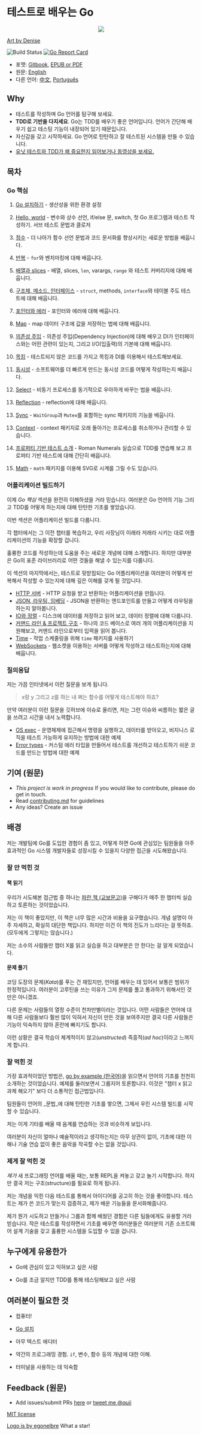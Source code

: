 <!-- # Learn Go with Tests -->
# 테스트로 배우는 Go

<p align="center">
  <img src="../red-green-blue-gophers-smaller.png" />
</p>

[Art by Denise](https://twitter.com/deniseyu21)

![Build Status](https://travis-ci.org/quii/learn-go-with-tests.svg?branch=master)
[![Go Report Card](https://goreportcard.com/badge/github.com/quii/learn-go-with-tests)](https://goreportcard.com/report/github.com/quii/learn-go-with-tests)

<!-- - Formats: [Gitbook](https://quii.gitbook.io/learn-go-with-tests), [EPUB or PDF](https://github.com/quii/learn-go-with-tests/releases) -->
<!-- - Translations: [中文](https://studygolang.gitbook.io/learn-go-with-tests), [Português](https://larien.gitbook.io/aprenda-go-com-testes/) -->
- 포맷: [Gitbook](https://quii.gitbook.io/learn-go-with-tests), [EPUB or PDF](https://github.com/quii/learn-go-with-tests/releases)
- 원문: [English](https://quii.gitbook.io/learn-go-with-tests/)
- 다른 언어: [中文](https://studygolang.gitbook.io/learn-go-with-tests), [Português](https://larien.gitbook.io/aprenda-go-com-testes/)

<!-- ## Why

* Explore the Go language by writing tests
* **Get a grounding with TDD**. Go is a good language for learning TDD because it is a simple language to learn and testing is built-in
* Be confident that you'll be able to start writing robust, well-tested systems in Go
* [Watch a video, or read about why unit testing and TDD is important](why.md) -->

## Why

* 테스트를 작성하며 Go 언어를 탐구해 보세요.
* **TDD로 기반을 다지세요**. Go는 TDD를 배우기 좋은 언어입니다. 언어가 간단해 배우기 쉽고 테스팅 기능이 내장되어 있기 때문입니다.
* 자신감을 갖고 시작하세요. Go 언어로 탄탄하고 잘 테스트된 시스템을 만들 수 있습니다.
* [유닛 테스트와 TDD가 왜 중요한지 읽어보거나 동영상을 보세요.](why.md)


<!-- ## Table of contents -->
## 목차

<!-- ### Go fundamentals -->
### Go 핵심


<!-- 1. [Install Go](install-go.md) - Set up environment for productivity. -->
1. [Go 설치하기](install-go.md) - 생산성을 위한 환경 설정
<!-- 2. [Hello, world](hello-world.md) - Declaring variables, constants, if/else statements, switch, write your first go program and write your first test. Sub-test syntax and closures. -->
2. [Hello, world](hello-world.md) - 변수와 상수 선언, if/else 문, switch, 첫 Go 프로그램과 테스트 작성하기. 서브 테스트 문법과 클로저
<!-- 3. [Integers](integers.md) - Further Explore function declaration syntax and learn new ways to improve the documentation of your code. -->
3. [정수](integers.md) - 더 나아가 함수 선언 문법과 코드 문서화를 향상시키는 새로운 방법을 배웁니다.
<!-- 4. [Iteration](iteration.md) - Learn about `for` and benchmarking. -->
4. [반복](iteration.md) - `for`와 벤치마킹에 대해 배웁니다.
<!-- 5. [Arrays and slices](arrays-and-slices.md) - Learn about arrays, slices, `len`, varargs, `range` and test coverage. -->
5. [배열과 slices](arrays-and-slices.md) - 배열, slices, `len`, varargs, `range` 와 테스트 커버리지에 대해 배웁니다.
<!-- 6. [Structs, methods & interfaces](structs-methods-and-interfaces.md) - Learn about `struct`, methods, `interface` and table driven tests. -->
6. [구조체, 메소드, 인터페이스](structs-methods-and-interfaces.md) - `struct`, methods, `interface`와 테이블 주도 테스트에 대해 배웁니다.
<!-- 7. [Pointers & errors](pointers-and-errors.md) - Learn about pointers and errors. -->
7. [포인터와 에러](pointers-and-errors.md) - 포인터와 에러에 대해 배웁니다.
<!-- 8. [Maps](maps.md) - Learn about storing values in the map data structure. -->
8. [Map](maps.md) - map 데이터 구조에 값을 저장하는 법에 대해 배웁니다.
<!-- 9. [Dependency Injection](dependency-injection.md) - Learn about dependency injection, how it relates to using interfaces and a primer on io. -->
9. [의존성 주입](dependency-injection.md) - 의존성 주입(Dependency Injection)에 대해 배우고 DI가 인터페이스와는 어떤 관련이 있는지, 그리고 I/O(입출력)의 기본에 대해 배웁니다.
<!-- 10. [Mocking](mocking.md) - Take some existing untested code and use DI with mocking to test it. -->
10. [목킹](mocking.md) - 테스트되지 않은 코드를 가지고 목킹과 DI를 이용해서 테스트해보세요.
<!-- 11. [Concurrency](concurrency.md) - Learn how to write concurrent code to make your software faster. -->
11. [동시성](concurrency.md) - 소프트웨어를 더 빠르게 만드는 동시성 코드를 어떻게 작성하는지 배웁니다.
<!-- 12. [Select](select.md) - Learn how to synchronise asynchronous processes elegantly. -->
12. [Select](select.md) - 비동기 프로세스를 동기적으로 우아하게 바꾸는 법을 배웁니다.
<!-- 13. [Reflection](reflection.md) - Learn about reflection -->
13. [Reflection](reflection.md) - reflection에 대해 배웁니다.
<!-- 13. [Sync](sync.md) - Learn some functionality from the sync package including `WaitGroup` and `Mutex` -->
13. [Sync](sync.md) - `WaitGroup`과 `Mutex`를 포함하는 sync 패키지의 기능을 배웁니다.
<!-- 13. [Context](context.md) - Use the context package to manage and cancel long-running processes -->
13. [Context](context.md) - context 패키지로 오래 돌아가는 프로세스를 취소하거나 관리할 수 있습니다.
<!-- 14. [Intro to property based tests](roman-numerals.md) - Practice some TDD with the Roman Numerals kata and get a brief intro to property based tests -->
14. [프로퍼티 기반 테스트 소개](roman-numerals.md) - Roman Numerals 실습으로 TDD를 연습해 보고 프로퍼티 기반 테스트에 대해 간단히 배웁니다.
<!-- 15. [Maths](math.md) - Use the `math` package to draw an SVG clock -->
15. [Math](math.md) - `math` 패키지를 이용해 SVG로 시계를 그릴 수도 있습니다.

<!-- ### Build an application -->
### 어플리케이션 빌드하기

<!-- Now that you have hopefully digested the _Go Fundamentals_ section you have a solid grounding of a majority of Go's language features and how to do TDD. -->
이제 _Go 핵심_ 섹션을 완전히 이해하셨을 거라 믿습니다. 여러분은 Go 언어의 기능 그리고 TDD를 어떻게 하는지에 대해 탄탄한 기초를 쌓았습니다.

<!-- This next section will involve building an application. -->
이번 섹션은 어플리케이션 빌드를 다룹니다.

<!-- Each chapter will iterate on the previous one, expanding the application's functionality as our product owner dictates. -->
각 챕터에서는 그 이전 챕터를 복습하고, 우리 사장님이 이래라 저래라 시키는 대로 어플리케이션의 기능을 확장할 겁니다.

<!-- New concepts will be introduced to help facilitate writing great code but most of the new material will be learning what can be accomplished from Go's standard library. -->
훌륭한 코드를 작성하는데 도움을 주는 새로운 개념에 대해 소개합니다. 하지만 대부분은 Go의 표준 라이브러리로 어떤 것들을 해낼 수 있는지를 다룹니다.

<!-- By the end of this, you should have a strong grasp as to how to iteratively write an application in Go, backed by tests. -->
이 섹션의 마지막에서는, 테스트로 뒷받침되는 Go 어플리케이션을 여러분이 어떻게 반복해서 작성할 수 있는지에 대해 깊은 이해를 갖게 될 것입니다.

<!-- * [HTTP server](http-server.md) - We will create an application which listens to HTTP requests and responds to them.
* [JSON, routing and embedding](json.md) - We will make our endpoints return JSON and explore how to do routing.
* [IO and sorting](io.md) - We will persist and read our data from disk and we'll cover sorting data.
* [Command line & project structure](command-line.md) - Support multiple applications from one code base and read input from command line.
* [Time](time.md) - using the `time` package to schedule activities.
* [WebSockets](websockets.md) - learn how to write and test a server that uses WebSockets. -->
* [HTTP 서버](http-server.md) - HTTP 요청을 받고 반환하는 어플리케이션을 만듭니다.
* [JSON, 라우팅, 임베딩](json.md) - JSON을 반환하는 엔드포인트를 만들고 어떻게 라우팅을 하는지 알아봅니다.
* [IO와 정렬](io.md) - 디스크에 데이터를 저장하고 읽어 보고, 데이터 정렬에 대해 다룹니다.
* [커맨드 라인 & 프로젝트 구조](command-line.md) - 하나의 코드 베이스로 여러 개의 어플리케이션을 지원해보고, 커맨드 라인으로부터 입력을 읽어 봅니다.
* [Time](time.md) - 작업 스케줄링을 위해 `time` 패키지를 사용하기
* [WebSockets](websockets.md) - 웹소켓을 이용하는 서버를 어떻게 작성하고 테스트하는지에 대해 배웁니다.


<!-- ### Questions and answers -->
### 질의응답

<!-- I often run in to questions on the internets like -->
저는 가끔 인터넷에서 이런 질문을 보게 됩니다.

<!-- > How do I test my amazing function that does x, y and z -->
> x랑 y 그리고 z를 하는 내 쩌는 함수를 어떻게 테스트해야 하죠?

<!-- If you have such a question raise it as an issue on github and I'll try and find time to write a short chapter to tackle the issue. I feel like content like this is valuable as it is tackling people's _real_ questions around testing. -->
만약 여러분이 이런 질문을 깃허브에 이슈로 올리면, 저는 그런 이슈와 씨름하는 짧은 글을 쓰려고 시간을 내서 노력합니다.

<!-- * [OS exec](os-exec.md) - An example of how we can reach out to the OS to execute commands to fetch data and keep our business logic testable/
* [Error types](error-types.md) - Example of creating your own error types to improve your tests and make your code easier to work with. -->
* [OS exec](os-exec.md) - 운영체제에 접근해서 명령을 실행하고, 데이터를 받아오고, 비지니스 로직을 테스트 가능하게 유지하는 방법에 대한 예제
* [Error types](error-types.md) - 커스텀 에러 타입을 만들어서 테스트를 개선하고 테스트하기 쉬운 코드를 만드는 방법에 대한 예제

<!-- ## Contributing -->
## 기여 (원문)

* _This project is work in progress_ If you would like to contribute, please do get in touch.
* Read [contributing.md](https://github.com/quii/learn-go-with-tests/tree/842f4f24d1f1c20ba3bb23cbc376c7ca6f7ca79a/contributing.md) for guidelines
* Any ideas? Create an issue

<!-- ## Background -->
## 배경

<!-- I have some experience introducing Go to development teams and have tried different approaches as to how to grow a team from some people curious about Go into highly effective writers of Go systems. -->
저는 개발팀에 Go를 도입한 경험이 좀 있고, 어떻게 하면 Go에 관심있는 팀원들을 아주 효과적인 Go 시스템 개발자들로 성장시킬 수 있을지 다양한 접근을 시도해왔습니다.

<!-- ### What didn't work -->
### 잘 안 먹힌 것

<!-- #### Read _the_ book -->
#### 책 읽기

<!-- An approach we tried was to take [the blue book](https://www.amazon.co.uk/Programming-Language-Addison-Wesley-Professional-Computing/dp/0134190440) and every week discuss the next chapter along with the exercises. -->
우리가 시도해본 접근법 중 하나는 [파란 책 (교보문고)](http://kyobobook.co.kr/product/detailViewKor.laf?mallGb=KOR&ejkGb=KOR&barcode=9788960778320&orderClick=JAj)을 구해다가 매주 한 챕터씩 실습하고 토론하는 것이었습니다.

<!-- I love this book but it requires a high level of commitment. The book is very detailed in explaining concepts, which is obviously great but it means that the progress is slow and steady - this is not for everyone. -->
저는 이 책이 좋았지만, 이 책은 너무 많은 시간과 비용을 요구했습니다. 개념 설명이 아주 자세하고, 확실히 대단한 책입니다. 하지만 이건 이 책의 진도가 느리다는 걸 뜻하죠. (모두에게 그렇지는 않습니다.)

<!-- I found that whilst a small number of people would read chapter X and do the exercises, many people didn't. -->
저는 소수의 사람들만 챕터 X를 읽고 실습을 하고 대부분은 안 한다는 걸 알게 되었습니다.

<!-- #### Solve some problems -->
#### 문제 풀기

<!-- Katas are fun but they are usually limited in their scope for learning a language; you're unlikely to use goroutines to solve a kata. -->
코딩 도장의 문제(_Kata_)를 푸는 건 재밌지만, 언어를 배우는 데 있어서 보통은 범위가 한정적입니다. 여러분이 고루틴을 쓰는 이유가 그저 문제를 풀고 통과하기 위해서인 것만은 아니겠죠.

<!-- Another problem is when you have varying levels of enthusiasm. Some people just learn way more of the language than others and when demonstrating what they have done end up confusing people with features the others are not familiar with. -->
다른 문제는 사람들의 열정 수준이 천차만별이라는 것입니다. 어떤 사람들은 언어에 대해 다른 사람들보다 훨씬 많이 익혀서 자신이 만든 것을 보여주지만 결국 다른 사람들은 기능이 익숙하지 않아 혼란에 빠지기도 합니다.

<!-- This ends up making the learning feel quite _unstructured_ and _ad hoc_. -->
이런 상황은 결국 학습이 체계적이지 않고(_unstructed_) 즉흥적(_ad hoc_)이라고 느껴지게 합니다.

<!-- ### What did work -->
### 잘 먹힌 것

<!-- By far the most effective way was by slowly introducing the fundamentals of the language by reading through [go by example](https://gobyexample.com/), exploring them with examples and discussing them as a group. This was a more interactive approach than "read chapter x for homework". -->
가장 효과적이었던 방법은, [go by example (한국어)](https://mingrammer.com/gobyexample/)을 읽으면서 언어의 기초를 천천히 소개하는 것이었습니다. 예제를 둘러보면서 그룹지어 토론합니다. 이것은 "챕터 x 읽고 과제 해오기" 보다 더 소통적인 접근법입니다.

<!-- Over time the team gained a solid foundation of the _grammar_ of the language so we could then start to build systems. -->
팀원들이 언어의 _문법_에 대해 탄탄한 기초를 쌓으면, 그제서 우린 시스템 빌드를 시작할 수 있습니다.

<!-- This to me seems analogous to practicing scales when trying to learn guitar. -->
저는 이게 기타를 배울 때 음계를 연습하는 것과 비슷하게 보입니다.

<!-- It doesn't matter how artistic you think you are, you are unlikely to write good music without understanding the fundamentals and practicing the mechanics. -->
여러분이 자신이 얼마나 예술적이라고 생각하는지는 아무 상관이 없이, 기초에 대한 이해나 기술 연습 없이 좋은 음악을 작곡할 수는 없을 것입니다.

<!-- ### What works for me -->
### 제게 잘 먹힌 것

<!-- When _I_ learn a new programming language I usually start by messing around in a REPL but eventually, I need more structure. -->
_제가_ 새 프로그래밍 언어를 배울 때는, 보통 REPL을 켜놓고 갖고 놀기 시작합니다. 하지만 결국 저는 구조(structure)를 필요로 하게 됩니다.

<!-- What I like to do is explore concepts and then solidify the ideas with tests. Tests verify the code I write is correct and documents the feature I have learned. -->
저는 개념을 익힌 다음 테스트를 통해서 아이디어를 공고히 하는 것을 좋아합니다. 테스트는 제가 쓴 코드가 맞는지 검증하고, 제가 배운 기능들을 문서화해줍니다.

<!-- Taking my experience of learning with a group and my own personal way I am going to try and create something that hopefully proves useful to other teams. Learning the fundamentals by writing small tests so that you can then take your existing software design skills and ship some great systems. -->
제가 뭔가 시도하고 만들거나 그룹과 함께 배웠던 경험은 다른 팀들에게도 유용할 거라 빋습니다. 작은 테스트를 작성하면서 기초를 배우면 여러분들은 여러분의 기존 소프트웨어 설계 기술을 갖고 훌륭한 시스템을 도입할 수 있을 겁니다.

<!-- ## Who this is for -->
## 누구에게 유용한가

<!-- * People who are interested in picking up Go. -->
* Go에 관심이 있고 익혀보고 싶은 사람
<!-- * People who already know some Go, but want to explore testing with TDD. -->
* Go를 조금 알지만 TDD를 통해 테스팅해보고 싶은 사람

<!-- ## What you'll need -->
## 여러분이 필요한 것

<!-- * A computer! -->
* 컴퓨터!
<!-- * [Installed Go](https://golang.org/) -->
* [Go 설치](https://golang.org/)
<!-- * A text editor -->
* 아무 텍스트 에디터
<!-- * Some experience with programming. Understanding of concepts like `if`, variables, functions etc. -->
* 약간의 프로그래밍 경험. `if`, 변수, 함수 등의 개념에 대한 이해.
<!-- * Comfortable with using the terminal -->
* 터미널을 사용하는 데 익숙함

<!-- ## Feedback -->
## Feedback (원문)

* Add issues/submit PRs [here](https://github.com/quii/learn-go-with-tests) or [tweet me @quii](https://twitter.com/quii)

[MIT license](LICENSE.md)

[Logo is by egonelbre](https://github.com/egonelbre) What a star!
